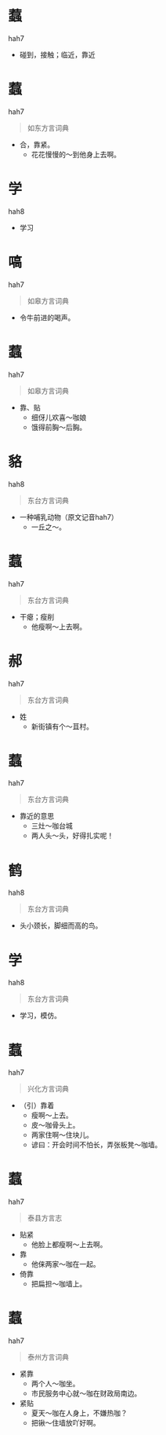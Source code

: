 # 蠚
hah7
- 碰到，接触；临近，靠近

# 蠚
hah7
> 如东方言词典
- 合，靠紧。
  - 花花慢慢的～到他身上去啊。

# 学
hah8
- 学习

# 嗃
hah7
> 如皋方言词典
- 令牛前进的喝声。

# 蠚
hah7
> 如皋方言词典
- 靠、贴
  - 细伢儿欢喜～咖娘
  - 饿得前胸～后胸。

# 貉
hah8
> 东台方言词典
- 一种哺乳动物（原文记音hah7）
  - 一丘之～。

# 蠚
hah7
> 东台方言词典
- 干瘪；瘦削
  - 他瘦啊～上去啊。

# 郝
hah7
> 东台方言词典
- 姓
  - 新街镇有个～苴村。

# 蠚
hah7
> 东台方言词典
- 靠近的意思
  - 三灶～咖台城
  - 两人头～头，好得扎实呢！

# 鹤
hah8
> 东台方言词典
- 头小颈长，脚细而高的鸟。

# 学
hah8
> 东台方言词典
- 学习，模仿。

# 蠚
hah7
> 兴化方言词典
- （引）靠着
  - 瘦啊～上去。
  - 皮～咖骨头上。
  - 两家住啊～住块儿。
  - 谚曰：开会时间不怕长，弄张板凳～咖墙。

# 蠚
hah7
> 泰县方言志
- 贴紧
  - 他脸上都瘦啊～上去啊。
- 靠
  - 他俫两家～咖在一起。
- 倚靠
  - 把扁担～咖墙上。


# 蠚
hah7
> 泰州方言词典
- 紧靠
  - 两个人～咖坐。
  - 市民服务中心就～咖在财政局南边。
- 紧贴
  - 夏天～咖在人身上，不嫌热咖？
  - 把锹～住墙放吖好啊。
